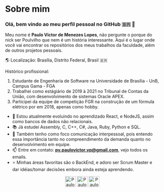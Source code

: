 # Sobre mim

### Olá, bem vindo ao meu perfil pessoal no GitHub :brazil: :wave:

Meu nome é **Paulo Victor de Menezes Lopes**, não pergunte o porque do nick ser Poulvilho que nem é um história interessante. Aqui é o lugar onde você vai encontrar os repositórios dos meus trabalhos da faculdade, além de outros projetos pessoais.


:earth_americas: Localização: Brasília, Distrito Federal, Brasil :brazil:

Histórico profissional:
    
1. Estudante de Engenharia de Software na Universidade de Brasília - UnB, Campus Gama - FGA
2. Trabalhei como estágiário de 2019 à 2021 no Tribunal de Contas da União, com desenvolvimento de sistemas Oracle APEX.
3. Participei da equipe de competição FGR na construção de um fórmula elétrico por em 2018, apenas como hobby.


- 🌱 Estou atualmente evoluindo no aprendizado React, e NodeJS, assim como bancos de dados não relacionais.
- 📚 Já estudei Assembly, C, C++, C#, Java, Ruby, Python e SQL.
- 💬 Também tenho como foco comunicação interpessoal, pois entendo essa importância tanto no compreendimento da demanda quanto no desenvolvimento em equipe.
- 📫 Entre em contato: **pv.paulovictor.vp@gmail.com**, vejo todos os emails.
- ⭐ Minhas áreas favoritas são o BackEnd, e adoro ser Scrum Master e dar idéias/tomar decisões embora ainda esteja aprendendo.

<p align="center">
  <a href="https://www.linkedin.com/in/paulo-victor-lopes/" target="blank"><img align="center" src="https://cdn.jsdelivr.net/npm/simple-icons@3.0.1/icons/linkedin.svg" alt="Paulo Victor Lopes" height="35" width="35"/></a>
  <a href="https://www.instagram.com/paulov_lopes/" target="blank"><img align="center" src="https://cdn.jsdelivr.net/npm/simple-icons@3.0.1/icons/instagram.svg" alt="Paulo Victor Lopes" height="35" width="35" /></a>
  <a href="https://twitter.com/paulov_lopes" target="blank"><img align="center" src="https://cdn.jsdelivr.net/npm/simple-icons@3.0.1/icons/twitter.svg" alt="Paulo Victor Lopes" height="35" width="35" /></a>
</p>
